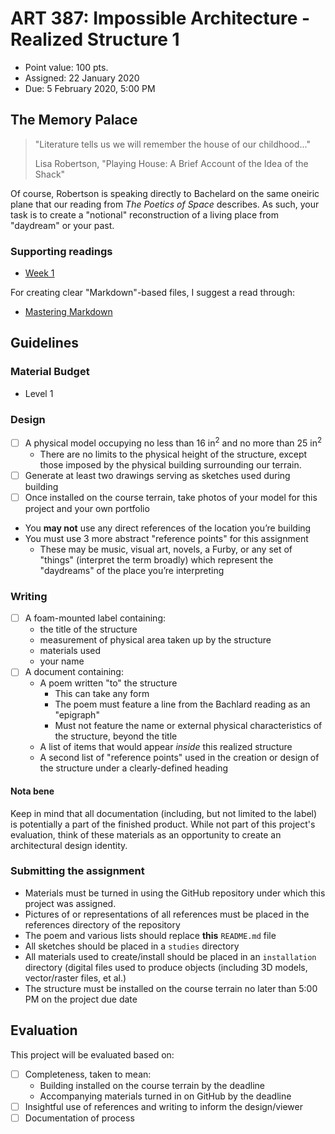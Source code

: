 # ART 387: Impossible Architecture - Realized Structure 1

* Point value: 100 pts.
* Assigned: 22 January 2020
* Due: 5 February 2020, 5:00 PM

## The Memory Palace

> "Literature tells us we will remember the house of our childhood..."
>
> Lisa Robertson, "Playing House: A Brief Account of the Idea of the Shack"

Of course, Robertson is speaking directly to Bachelard on the same oneiric plane that our reading from _The Poetics of Space_ describes. As such, your task is to create a "notional" reconstruction of a living place from "daydream" or your past.

### Supporting readings

* [Week 1](https://github.com/allegheny-college-art-387-spring-2020/course-materials/tree/master/Readings/Week%201)

For creating clear "Markdown"-based files, I suggest a read through:

* [Mastering Markdown](https://guides.github.com/features/mastering-markdown/)

## Guidelines

### Material Budget

* Level 1

### Design

- [ ] A physical model occupying no less than 16 in<sup>2</sup> and no more than 25 in<sup>2</sup>
    * There are no limits to the physical height of the structure, except those imposed by the physical building surrounding our terrain.
- [ ] Generate at least two drawings serving as sketches used during building
- [ ] Once installed on the course terrain, take photos of your model for this project and your own portfolio
* You **may not** use any direct references of the location you’re building
* You must use 3 more abstract "reference points" for this assignment
    * These may be music, visual art, novels, a Furby, or any set of "things" (interpret the term broadly) which represent the "daydreams" of the place you’re interpreting

### Writing

- [ ] A foam-mounted label containing:
    * the title of the structure
    * measurement of physical area taken up by the structure
    * materials used
    * your name
- [ ] A document containing:
    * A poem written "to" the structure
	    * This can take any form
	    * The poem must feature a line from the Bachlard reading as an "epigraph"
		* Must not feature the name or external physical characteristics of the structure, beyond the title
    * A list of items that would appear _inside_ this realized structure
    * A second list of "reference points" used in the creation or design of the structure under a clearly-defined heading

#### Nota bene

Keep in mind that all documentation (including, but not limited to the label) is potentially a part of the finished product. While not part of this project's evaluation, think of these materials as an opportunity to create an architectural design identity.

### Submitting the assignment

* Materials must be turned in using the GitHub repository under which this project was assigned.
* Pictures of or representations of all references must be placed in the references directory of the repository
* The poem and various lists should replace **this** `README.md` file
* All sketches should be placed in a `studies` directory
* All materials used to create/install should be placed in an `installation` directory (digital files used to produce objects (including 3D models, vector/raster files, et al.)
* The structure must be installed on the course terrain no later than 5:00 PM on the project due date

## Evaluation

This project will be evaluated based on:

- [ ] Completeness, taken to mean:
    * Building installed on the course terrain by the deadline
	* Accompanying materials turned in on GitHub by the deadline
- [ ] Insightful use of references and writing to inform the design/viewer
- [ ] Documentation of process